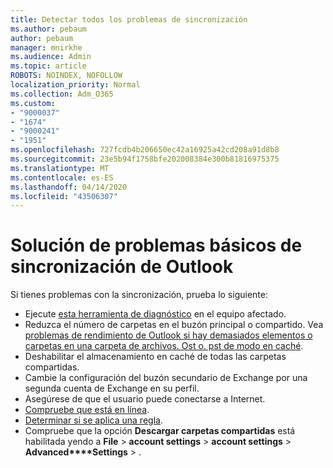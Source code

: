 ```yaml
---
title: Detectar todos los problemas de sincronización
ms.author: pebaum
author: pebaum
manager: mnirkhe
ms.audience: Admin
ms.topic: article
ROBOTS: NOINDEX, NOFOLLOW
localization_priority: Normal
ms.collection: Adm_O365
ms.custom:
- "9000037"
- "1674"
- "9000241"
- "1951"
ms.openlocfilehash: 727fcdb4b206650ec42a16925a42cd208a91d8b8
ms.sourcegitcommit: 23e5b94f1758bfe202008384e300b81816975375
ms.translationtype: MT
ms.contentlocale: es-ES
ms.lasthandoff: 04/14/2020
ms.locfileid: "43506307"
---
```

# <a name="basic-outlook-sync-troubleshooting"></a>Solución de problemas básicos de sincronización de Outlook

Si tienes problemas con la sincronización, prueba lo siguiente:

- Ejecute [esta herramienta de diagnóstico](https://aka.ms/sara-outlooksendreceive) en el equipo afectado.
- Reduzca el número de carpetas en el buzón principal o compartido. Vea [problemas de rendimiento de Outlook si hay demasiados elementos o carpetas en una carpeta de archivos. Ost o. pst de modo en caché](https://support.microsoft.com/help/2768656/outlook-performance-issues-when-there-are-too-many-items-or-folders-in).
- Deshabilitar el almacenamiento en caché de todas las carpetas compartidas.
- Cambie la configuración del buzón secundario de Exchange por una segunda cuenta de Exchange en su perfil.
- Asegúrese de que el usuario puede conectarse a Internet. 
- [Compruebe que está en línea](https://support.office.com/article/2460e4a8-16c7-47fc-b204-b1549275aac9).
- [Determinar si se aplica una regla](https://support.office.com/article/C24F5DEA-9465-4DF4-AD17-A50704D66C59).
- Compruebe que la opción **Descargar carpetas compartidas** está habilitada yendo a **File** > **account settings** > **account settings** > **Advanced****Settings** > .
